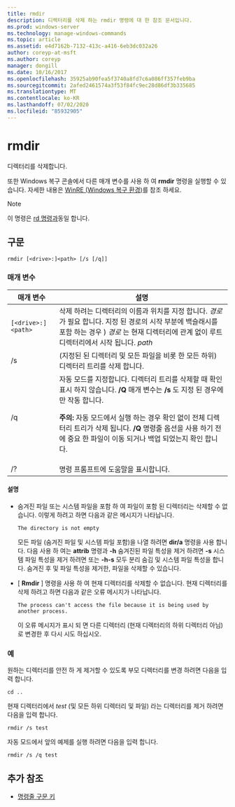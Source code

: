 ```yaml
---
title: rmdir
description: 디렉터리를 삭제 하는 rmdir 명령에 대 한 참조 문서입니다.
ms.prod: windows-server
ms.technology: manage-windows-commands
ms.topic: article
ms.assetid: e4d7162b-7132-413c-a416-6eb3dc032a26
author: coreyp-at-msft
ms.author: coreyp
manager: dongill
ms.date: 10/16/2017
ms.openlocfilehash: 35925ab90fea5f3740a8fd7c6a086ff357feb9ba
ms.sourcegitcommit: 2afed2461574a3f53f84fc9ec28d86df3b335685
ms.translationtype: MT
ms.contentlocale: ko-KR
ms.lasthandoff: 07/02/2020
ms.locfileid: "85932905"
---
```

# <a name="rmdir"></a>rmdir

디렉터리를 삭제합니다.

또한 Windows 복구 콘솔에서 다른 매개 변수를 사용 하 여 **rmdir** 명령을 실행할 수 있습니다. 자세한 내용은 [WinRE (Windows 복구 환경)](https://docs.microsoft.com/windows-hardware/manufacture/desktop/windows-recovery-environment--windows-re--technical-reference)를 참조 하세요.

> [!NOTE]
> 이 명령은 [rd 명령과](rd.md)동일 합니다.

## <a name="syntax"></a>구문

```
rmdir [<drive>:]<path> [/s [/q]]
```

### <a name="parameters"></a>매개 변수

| 매개 변수 | 설명 |
|--|--|
| `[<drive>:]<path>` | 삭제 하려는 디렉터리의 이름과 위치를 지정 합니다. *경로* 가 필요 합니다. 지정 된 경로의 시작 부분에 백슬래시를 포함 하는 경우 \) *경로* 는 현재 디렉터리에 관계 없이 루트 디렉터리에서 시작 됩니다. *path* |
| /s | (지정된 된 디렉터리 및 모든 파일을 비롯 한 모든 하위) 디렉터리 트리를 삭제 합니다. |
| /q | 자동 모드를 지정합니다. 디렉터리 트리를 삭제할 때 확인 표시 하지 않습니다. **/Q** 매개 변수는 **/s** 도 지정 된 경우에만 작동 합니다.<p>**주의:** 자동 모드에서 실행 하는 경우 확인 없이 전체 디렉터리 트리가 삭제 됩니다. **/Q** 명령줄 옵션을 사용 하기 전에 중요 한 파일이 이동 되거나 백업 되었는지 확인 합니다. |
| /? | 명령 프롬프트에 도움말을 표시합니다. |

#### <a name="remarks"></a>설명

- 숨겨진 파일 또는 시스템 파일을 포함 하 여 파일이 포함 된 디렉터리는 삭제할 수 없습니다. 이렇게 하려고 하면 다음과 같은 메시지가 나타납니다.

    `The directory is not empty`

    모든 파일 (숨겨진 파일 및 시스템 파일 포함)을 나열 하려면 **dir/a** 명령을 사용 합니다. 다음 사용 하 여는 **attrib** 명령과 **-h** 숨겨진된 파일 특성을 제거 하려면 **-s** 시스템 파일 특성을 제거 하려면 또는 **-h-s** 모두 분리 숨김 및 시스템 파일 특성을 합니다. 숨겨진 후 및 파일 특성을 제거한, 파일을 삭제할 수 있습니다.

- [ **Rmdir** ] 명령을 사용 하 여 현재 디렉터리를 삭제할 수 없습니다. 현재 디렉터리를 삭제 하려고 하면 다음과 같은 오류 메시지가 나타납니다.

    `The process can't access the file because it is being used by another process.`

    이 오류 메시지가 표시 되 면 다른 디렉터리 (현재 디렉터리의 하위 디렉터리 아님)로 변경한 후 다시 시도 하십시오.

### <a name="examples"></a>예

원하는 디렉터리를 안전 하 게 제거할 수 있도록 부모 디렉터리를 변경 하려면 다음을 입력 합니다.

```
cd ..
```

현재 디렉터리에서 *test* (및 모든 하위 디렉터리 및 파일) 라는 디렉터리를 제거 하려면 다음을 입력 합니다.

```
rmdir /s test
```

자동 모드에서 앞의 예제를 실행 하려면 다음을 입력 합니다.

```
rmdir /s /q test
```

## <a name="additional-references"></a>추가 참조

- [명령줄 구문 키](command-line-syntax-key.md)
